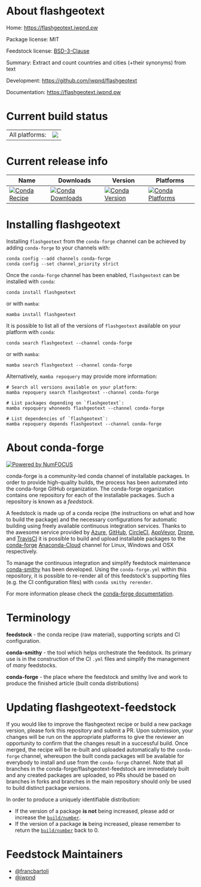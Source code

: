 About flashgeotext
==================

Home: https://flashgeotext.iwpnd.pw

Package license: MIT

Feedstock license: [BSD-3-Clause](https://github.com/conda-forge/flashgeotext-feedstock/blob/main/LICENSE.txt)

Summary: Extract and count countries and cities (+their synonyms) from text

Development: https://github.com/iwpnd/flashgeotext

Documentation: https://flashgeotext.iwpnd.pw

Current build status
====================


<table><tr><td>All platforms:</td>
    <td>
      <a href="https://dev.azure.com/conda-forge/feedstock-builds/_build/latest?definitionId=12411&branchName=main">
        <img src="https://dev.azure.com/conda-forge/feedstock-builds/_apis/build/status/flashgeotext-feedstock?branchName=main">
      </a>
    </td>
  </tr>
</table>

Current release info
====================

| Name | Downloads | Version | Platforms |
| --- | --- | --- | --- |
| [![Conda Recipe](https://img.shields.io/badge/recipe-flashgeotext-green.svg)](https://anaconda.org/conda-forge/flashgeotext) | [![Conda Downloads](https://img.shields.io/conda/dn/conda-forge/flashgeotext.svg)](https://anaconda.org/conda-forge/flashgeotext) | [![Conda Version](https://img.shields.io/conda/vn/conda-forge/flashgeotext.svg)](https://anaconda.org/conda-forge/flashgeotext) | [![Conda Platforms](https://img.shields.io/conda/pn/conda-forge/flashgeotext.svg)](https://anaconda.org/conda-forge/flashgeotext) |

Installing flashgeotext
=======================

Installing `flashgeotext` from the `conda-forge` channel can be achieved by adding `conda-forge` to your channels with:

```
conda config --add channels conda-forge
conda config --set channel_priority strict
```

Once the `conda-forge` channel has been enabled, `flashgeotext` can be installed with `conda`:

```
conda install flashgeotext
```

or with `mamba`:

```
mamba install flashgeotext
```

It is possible to list all of the versions of `flashgeotext` available on your platform with `conda`:

```
conda search flashgeotext --channel conda-forge
```

or with `mamba`:

```
mamba search flashgeotext --channel conda-forge
```

Alternatively, `mamba repoquery` may provide more information:

```
# Search all versions available on your platform:
mamba repoquery search flashgeotext --channel conda-forge

# List packages depending on `flashgeotext`:
mamba repoquery whoneeds flashgeotext --channel conda-forge

# List dependencies of `flashgeotext`:
mamba repoquery depends flashgeotext --channel conda-forge
```


About conda-forge
=================

[![Powered by
NumFOCUS](https://img.shields.io/badge/powered%20by-NumFOCUS-orange.svg?style=flat&colorA=E1523D&colorB=007D8A)](https://numfocus.org)

conda-forge is a community-led conda channel of installable packages.
In order to provide high-quality builds, the process has been automated into the
conda-forge GitHub organization. The conda-forge organization contains one repository
for each of the installable packages. Such a repository is known as a *feedstock*.

A feedstock is made up of a conda recipe (the instructions on what and how to build
the package) and the necessary configurations for automatic building using freely
available continuous integration services. Thanks to the awesome service provided by
[Azure](https://azure.microsoft.com/en-us/services/devops/), [GitHub](https://github.com/),
[CircleCI](https://circleci.com/), [AppVeyor](https://www.appveyor.com/),
[Drone](https://cloud.drone.io/welcome), and [TravisCI](https://travis-ci.com/)
it is possible to build and upload installable packages to the
[conda-forge](https://anaconda.org/conda-forge) [Anaconda-Cloud](https://anaconda.org/)
channel for Linux, Windows and OSX respectively.

To manage the continuous integration and simplify feedstock maintenance
[conda-smithy](https://github.com/conda-forge/conda-smithy) has been developed.
Using the ``conda-forge.yml`` within this repository, it is possible to re-render all of
this feedstock's supporting files (e.g. the CI configuration files) with ``conda smithy rerender``.

For more information please check the [conda-forge documentation](https://conda-forge.org/docs/).

Terminology
===========

**feedstock** - the conda recipe (raw material), supporting scripts and CI configuration.

**conda-smithy** - the tool which helps orchestrate the feedstock.
                   Its primary use is in the construction of the CI ``.yml`` files
                   and simplify the management of *many* feedstocks.

**conda-forge** - the place where the feedstock and smithy live and work to
                  produce the finished article (built conda distributions)


Updating flashgeotext-feedstock
===============================

If you would like to improve the flashgeotext recipe or build a new
package version, please fork this repository and submit a PR. Upon submission,
your changes will be run on the appropriate platforms to give the reviewer an
opportunity to confirm that the changes result in a successful build. Once
merged, the recipe will be re-built and uploaded automatically to the
`conda-forge` channel, whereupon the built conda packages will be available for
everybody to install and use from the `conda-forge` channel.
Note that all branches in the conda-forge/flashgeotext-feedstock are
immediately built and any created packages are uploaded, so PRs should be based
on branches in forks and branches in the main repository should only be used to
build distinct package versions.

In order to produce a uniquely identifiable distribution:
 * If the version of a package **is not** being increased, please add or increase
   the [``build/number``](https://docs.conda.io/projects/conda-build/en/latest/resources/define-metadata.html#build-number-and-string).
 * If the version of a package **is** being increased, please remember to return
   the [``build/number``](https://docs.conda.io/projects/conda-build/en/latest/resources/define-metadata.html#build-number-and-string)
   back to 0.

Feedstock Maintainers
=====================

* [@francbartoli](https://github.com/francbartoli/)
* [@iwpnd](https://github.com/iwpnd/)

